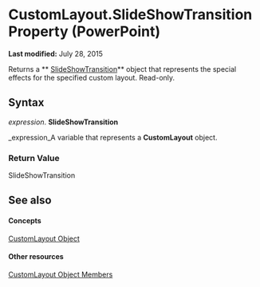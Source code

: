 
# CustomLayout.SlideShowTransition Property (PowerPoint)

 **Last modified:** July 28, 2015

Returns a  ** [SlideShowTransition](60707d0d-62a8-0366-c22f-c5c5635fd762.md)** object that represents the special effects for the specified custom layout. Read-only.

## Syntax

 _expression_. **SlideShowTransition**

 _expression_A variable that represents a  **CustomLayout** object.


### Return Value

SlideShowTransition


## See also


#### Concepts


 [CustomLayout Object](67829704-0314-aed2-5415-6736cefc197e.md)
#### Other resources


 [CustomLayout Object Members](19cab899-9b97-cab1-22f2-01bdbbd0e818.md)
